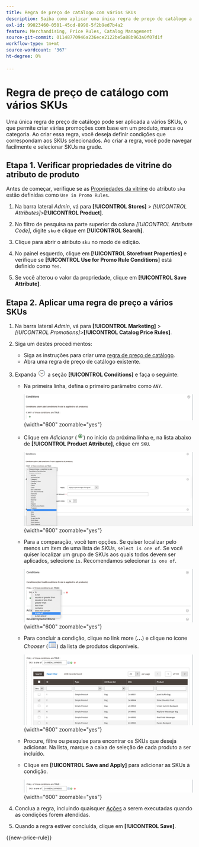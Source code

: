 ```yaml
---
title: Regra de preço de catálogo com vários SKUs
description: Saiba como aplicar uma única regra de preço de catálogo a várias SKUs.
exl-id: 99023460-0501-45cd-8990-5f2b9ed7b4a2
feature: Merchandising, Price Rules, Catalog Management
source-git-commit: 01148770946a236ece2122be5a88b963a0f07d1f
workflow-type: tm+mt
source-wordcount: '367'
ht-degree: 0%

---
```


# Regra de preço de catálogo com vários SKUs

Uma única regra de preço de catálogo pode ser aplicada a vários SKUs, o que permite criar várias promoções com base em um produto, marca ou categoria. Ao criar essa regra, você deseja definir condições que correspondam aos SKUs selecionados. Ao criar a regra, você pode navegar facilmente e selecionar SKUs na grade.

## Etapa 1. Verificar propriedades de vitrine do atributo de produto

Antes de começar, verifique se as [Propriedades da vitrine](../catalog/attribute-product-create.md#step-4-describe-the-storefront-properties) do atributo `sku` estão definidas como `Use in Promo Rules`.

1. Na barra lateral _Admin_, vá para **[!UICONTROL Stores]** > _[!UICONTROL Attributes]_>**[!UICONTROL Product]**.

1. No filtro de pesquisa na parte superior da coluna _[!UICONTROL Attribute Code]_, digite `sku` e clique em **[!UICONTROL Search]**.

1. Clique para abrir o atributo `sku` no modo de edição.

1. No painel esquerdo, clique em **[!UICONTROL Storefront Properties]** e verifique se **[!UICONTROL Use for Promo Rule Conditions]** está definido como `Yes`.

1. Se você alterou o valor da propriedade, clique em **[!UICONTROL Save Attribute]**.

## Etapa 2. Aplicar uma regra de preço a vários SKUs

1. Na barra lateral _Admin_, vá para **[!UICONTROL Marketing]** > _[!UICONTROL Promotions]_>**[!UICONTROL Catalog Price Rules]**.

1. Siga um destes procedimentos:

   - Siga as instruções para criar uma [regra de preço de catálogo](price-rules-catalog.md).
   - Abra uma regra de preço de catálogo existente.

1. Expanda ![Seletor de expansão](../assets/icon-display-expand.png) a seção **[!UICONTROL Conditions]** e faça o seguinte:

   - Na primeira linha, defina o primeiro parâmetro como `ANY`.

     ![Condição de regra de preço de catálogo - QUALQUER](./assets/multiple-skus-condition1.png){width="600" zoomable="yes"}

   - Clique em _Adicionar_ (![Ícone Adicionar](../assets/icon-add-green-circle.png)) no início da próxima linha e, na lista abaixo de **[!UICONTROL Product Attribute]**, clique em `SKU`.

     ![Condição de regra de preço de catálogo - o SKU é um de](./assets/multiple-skus-condition1a.png){width="600" zoomable="yes"}

   - Para a comparação, você tem opções. Se quiser localizar pelo menos um item de uma lista de SKUs, `select is one of`. Se você quiser localizar um grupo de SKUs aos quais todos devem ser aplicados, selecione `is`. Recomendamos selecionar `is one of`.

     ![Condição de regra de preço de catálogo - o SKU é um de](./assets/multiple-skus-condition1b.png){width="600" zoomable="yes"}

   - Para concluir a condição, clique no link more (**...**) e clique no ícone _Chooser_ (![List icon](../assets/icon-list-chooser.png)) da lista de produtos disponíveis.

     ![Condição de regra de preço de catálogo - várias SKUs](./assets/multiple-skus-condition2b.png){width="600" zoomable="yes"}

   - Procure, filtre ou pesquise para encontrar os SKUs que deseja adicionar. Na lista, marque a caixa de seleção de cada produto a ser incluído.

   - Clique em **[!UICONTROL Save and Apply]** para adicionar as SKUs à condição.

     ![Condição de regra de preço de catálogo - várias SKUs](./assets/multiple-skus-condition2.png){width="600" zoomable="yes"}

1. Conclua a regra, incluindo quaisquer [Ações](price-rules-catalog.md) a serem executadas quando as condições forem atendidas.

1. Quando a regra estiver concluída, clique em **[!UICONTROL Save]**.

{{new-price-rule}}
